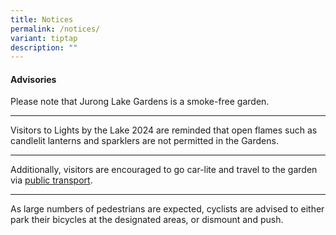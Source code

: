 ```yaml
---
title: Notices
permalink: /notices/
variant: tiptap
description: ""
---
```

<h4><strong>Advisories</strong></h4>
<p>Please note that Jurong Lake Gardens is a smoke-free garden.</p>
<hr>
<p>Visitors to Lights by the Lake 2024 are reminded that open flames such
as candlelit lanterns and sparklers are not permitted in the Gardens.</p>
<hr>
<p>Additionally, visitors are encouraged to go car-lite and travel to the
garden via <a href="/getting-here/" rel="noopener nofollow" target="_blank">public transport</a>.</p>
<hr>
<p>As large numbers of pedestrians are expected, cyclists are advised to
either park their bicycles at the designated areas, or dismount and push.</p>
<p></p>